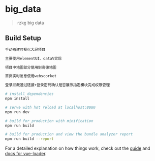 # big_data

> rzkg big data
## Build Setup


``` bash
手动搭建可视化大屏项目

主要使用elementUI、dataV实现 

项目中地图部分使用到高德地图 

首页实时消息使用webscorket

登录拦截通过链接+登录密码确认是否展示指定模块完成权限管理

# install dependencies
npm install

# serve with hot reload at localhost:8080
npm run dev

# build for production with minification
npm run build

# build for production and view the bundle analyzer report
npm run build --report
```

For a detailed explanation on how things work, check out the [guide](http://vuejs-templates.github.io/webpack/) and [docs for vue-loader](http://vuejs.github.io/vue-loader).
